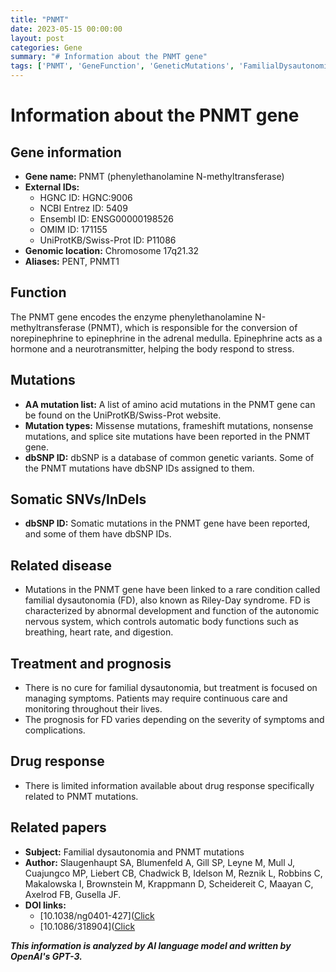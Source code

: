 ```yaml
---
title: "PNMT"
date: 2023-05-15 00:00:00
layout: post
categories: Gene
summary: "# Information about the PNMT gene"
tags: ['PNMT', 'GeneFunction', 'GeneticMutations', 'FamilialDysautonomia', 'Treatment', 'Prognosis', 'DrugResponse', 'RelatedPapers']
---
```


# Information about the PNMT gene

## Gene information

- **Gene name:** PNMT (phenylethanolamine N-methyltransferase)
- **External IDs:** 
    - HGNC ID: HGNC:9006 
    - NCBI Entrez ID: 5409 
    - Ensembl ID: ENSG00000198526 
    - OMIM ID: 171155 
    - UniProtKB/Swiss-Prot ID: P11086
- **Genomic location:** Chromosome 17q21.32
- **Aliases:** PENT, PNMT1

## Function

The PNMT gene encodes the enzyme phenylethanolamine N-methyltransferase (PNMT), which is responsible for the conversion of norepinephrine to epinephrine in the adrenal medulla. Epinephrine acts as a hormone and a neurotransmitter, helping the body respond to stress.

## Mutations

- **AA mutation list:** A list of amino acid mutations in the PNMT gene can be found on the UniProtKB/Swiss-Prot website.
- **Mutation types:** Missense mutations, frameshift mutations, nonsense mutations, and splice site mutations have been reported in the PNMT gene.
- **dbSNP ID:** dbSNP is a database of common genetic variants. Some of the PNMT mutations have dbSNP IDs assigned to them.

## Somatic SNVs/InDels

- **dbSNP ID:** Somatic mutations in the PNMT gene have been reported, and some of them have dbSNP IDs.

## Related disease

- Mutations in the PNMT gene have been linked to a rare condition called familial dysautonomia (FD), also known as Riley-Day syndrome. FD is characterized by abnormal development and function of the autonomic nervous system, which controls automatic body functions such as breathing, heart rate, and digestion.

## Treatment and prognosis

- There is no cure for familial dysautonomia, but treatment is focused on managing symptoms. Patients may require continuous care and monitoring throughout their lives.
- The prognosis for FD varies depending on the severity of symptoms and complications.

## Drug response

- There is limited information available about drug response specifically related to PNMT mutations.

## Related papers

- **Subject:** Familial dysautonomia and PNMT mutations
- **Author:** Slaugenhaupt SA, Blumenfeld A, Gill SP, Leyne M, Mull J, Cuajungco MP, Liebert CB, Chadwick B, Idelson M, Reznik L, Robbins C, Makalowska I, Brownstein M, Krappmann D, Scheidereit C, Maayan C, Axelrod FB, Gusella JF.
- **DOI links:** 
    - [10.1038/ng0401-427]([Click](https://doi.org/10.1038/ng0401-427)
    - [10.1086/318904]([Click](https://doi.org/10.1086/318904)

**_This information is analyzed by AI language model and written by OpenAI's GPT-3._**